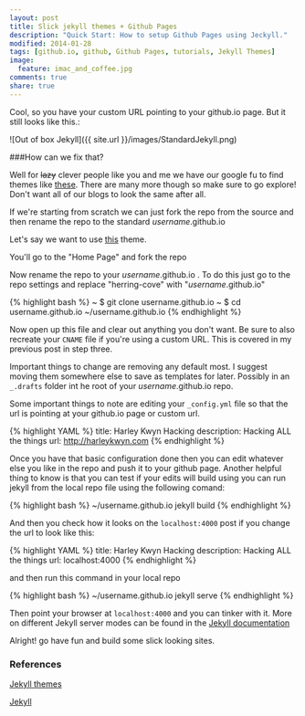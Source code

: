 ```yaml
---
layout: post
title: Slick jekyll themes + Github Pages
description: "Quick Start: How to setup Github Pages using Jeckyll."
modified: 2014-01-28
tags: [github.io, github, Github Pages, tutorials, Jekyll Themes]
image:
  feature: imac_and_coffee.jpg
comments: true
share: true
---
```


Cool, so you have your custom URL pointing to your github.io page. But it still looks like this.:

![Out of box Jekyll]({{ site.url }}/images/StandardJekyll.png)

###How can we fix that?

Well for ~~lazy~~ clever people like you and me we have our google fu to find themes like [these](http://jekyllthemes.org/). There are many more though so make sure to go explore! Don't want all of our blogs to look the same after all.

If we're starting from scratch we can just fork the repo from the source and then rename the repo to the standard _username_.github.io

Let's say we want to use [this](http://jekyllthemes.org/themes/herringcove-theme/) theme. 

You'll go to the "Home Page" and fork the repo

Now rename the repo to your _username_.github.io . To do this just go to the repo settings and replace "herring-cove" with "_username_.github.io"

{% highlight bash %}
  ~ $ git clone username.github.io
  ~ $ cd username.github.io
  ~/username.github.io
{% endhighlight %}

Now open up this file and clear out anything you don't want. Be sure to also recreate your `CNAME` file if you're using a custom URL. This is covered in my previous post in step three. 

Important things to change are removing any default most. I suggest moving them somewhere else to save as templates for later. Possibly in an `_.drafts` folder int he root of your _username_.github.io repo.

Some important things to note are editing your `_config.yml` file so that the url is pointing at your github.io page or custom url.

{% highlight YAML %}
title:            Harley Kwyn Hacking
description:      Hacking ALL the things 
url:              http://harleykwyn.com
{% endhighlight %}

Once you have that basic configuration done then you can edit whatever else you like in the repo and push it to your github page.
Another helpful thing to know is that you can test if your edits will build using you can run jekyll from the local repo file using the following comand:

{% highlight bash %}
~/username.github.io jekyll build
{% endhighlight %}

And then you check how it looks on the `localhost:4000` post if you change the url to look like this:

{% highlight YAML %}
title:            Harley Kwyn Hacking
description:      Hacking ALL the things 
url:              localhost:4000
{% endhighlight %}

and then run this command in your local repo

{% highlight bash %}
~/username.github.io jekyll serve
{% endhighlight %}

Then point your browser at `localhost:4000` and you can tinker with it. More on different Jekyll server modes can be found in the [Jekyll documentation](http://jekyllrb.com/docs/usage/)

Alright! go have fun and build some slick looking sites.

### References

[Jekyll themes](http://jekyllthemes.org/themes/herringcove-theme/)

[Jekyll](http://jekyllrb.com/)
